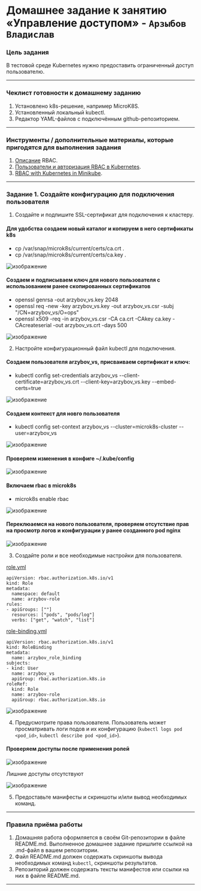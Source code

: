 # Домашнее задание к занятию «Управление доступом» - `Арзыбов Владислав`

### Цель задания

В тестовой среде Kubernetes нужно предоставить ограниченный доступ пользователю.

------

### Чеклист готовности к домашнему заданию

1. Установлено k8s-решение, например MicroK8S.
2. Установленный локальный kubectl.
3. Редактор YAML-файлов с подключённым github-репозиторием.

------

### Инструменты / дополнительные материалы, которые пригодятся для выполнения задания

1. [Описание](https://kubernetes.io/docs/reference/access-authn-authz/rbac/) RBAC.
2. [Пользователи и авторизация RBAC в Kubernetes](https://habr.com/ru/company/flant/blog/470503/).
3. [RBAC with Kubernetes in Minikube](https://medium.com/@HoussemDellai/rbac-with-kubernetes-in-minikube-4deed658ea7b).

------

### Задание 1. Создайте конфигурацию для подключения пользователя

1. Создайте и подпишите SSL-сертификат для подключения к кластеру.

#### Для удобства создаем новый каталог и копируем в него сертификаты k8s
- cp /var/snap/microk8s/current/certs/ca.crt .
- cp /var/snap/microk8s/current/certs/ca.key .

![изображение](https://github.com/user-attachments/assets/d0594922-acec-4f03-a56b-ef1072bb2da0)

#### Создаем и подписываем ключ для нового пользователя с использованием ранее скопированных сертификатов
- openssl genrsa -out arzybov_vs.key 2048
- openssl req -new -key arzybov_vs.key -out arzybov_vs.csr -subj "/CN=arzybov_vs/O=ops"
- openssl x509 -req -in arzybov_vs.csr -CA ca.crt -CAkey ca.key -CAcreateserial -out arzybov_vs.crt -days 500

![изображение](https://github.com/user-attachments/assets/c712b06b-63ab-4c18-9809-f027ea6c345f)

2. Настройте конфигурационный файл kubectl для подключения.

#### Создаем пользователя arzybov_vs, присваиваем сертификат и ключ:
- kubectl config set-credentials arzybov_vs --client-certificate=arzybov_vs.crt --client-key=arzybov_vs.key --embed-certs=true

![изображение](https://github.com/user-attachments/assets/2176d42a-1f89-4218-a69f-8e8c50d44f49)

#### Создаем контекст для новго пользователя
- kubectl config set-context arzybov_vs --cluster=microk8s-cluster --user=arzybov_vs

![изображение](https://github.com/user-attachments/assets/fdf2a1e6-5d4a-4d07-9d12-ee3e7590499a)

#### Проверяем изменения в конфиге ~/.kube/config

![изображение](https://github.com/user-attachments/assets/fdee25a5-fa62-4997-bc39-b70e08557208)

#### Включаем rbac в microk8s
- microk8s enable rbac

![изображение](https://github.com/user-attachments/assets/68219845-8031-40c7-ba74-2d678646ed2f)

#### Переклюаемся на нового пользователя, проверяем отсутствие прав на просмотр логов и конфигурации у ранее созданного pod nginx

![изображение](https://github.com/user-attachments/assets/e74391c3-79b2-43ba-a3de-df90ffa21a3a)

3. Создайте роли и все необходимые настройки для пользователя.

[role.yml](https://github.com/vladislav-arzybov/HOMEWORK/blob/main/21_Kubernetes/09_Access_control/role.yml)

```
apiVersion: rbac.authorization.k8s.io/v1
kind: Role
metadata:
  namespace: default
  name: arzybov-role
rules:
- apiGroups: [""]
  resources: ["pods", "pods/log"]
  verbs: ["get", "watch", "list"]
```

[role-binding.yml](https://github.com/vladislav-arzybov/HOMEWORK/blob/main/21_Kubernetes/09_Access_control/role-binding.yml)

```
apiVersion: rbac.authorization.k8s.io/v1
kind: RoleBinding
metadata:
  name: arzybov_role_binding
subjects:
- kind: User
  name: arzybov_vs
  apiGroup: rbac.authorization.k8s.io
roleRef:
  kind: Role
  name: arzybov-role
  apiGroup: rbac.authorization.k8s.io
```

![изображение](https://github.com/user-attachments/assets/47c84fc6-2b34-4837-87c4-2cf8a5140bbd)

4. Предусмотрите права пользователя. Пользователь может просматривать логи подов и их конфигурацию (`kubectl logs pod <pod_id>`, `kubectl describe pod <pod_id>`).

#### Проверяем доступы после применения ролей

![изображение](https://github.com/user-attachments/assets/5c4e7e5f-3388-40e6-982c-615e1c954460)

Лишние доступы отсутствуют

![изображение](https://github.com/user-attachments/assets/438eebc5-1d61-4b6d-8c23-61b2b3f59b2b)

5. Предоставьте манифесты и скриншоты и/или вывод необходимых команд.

------

### Правила приёма работы

1. Домашняя работа оформляется в своём Git-репозитории в файле README.md. Выполненное домашнее задание пришлите ссылкой на .md-файл в вашем репозитории.
2. Файл README.md должен содержать скриншоты вывода необходимых команд `kubectl`, скриншоты результатов.
3. Репозиторий должен содержать тексты манифестов или ссылки на них в файле README.md.

------


